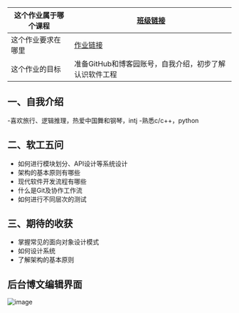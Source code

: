 | 这个作业属于哪个课程 | [班级链接](https://edu.cnblogs.com/campus/gdgy/Class12Grade23ComputerScience) |
| ----------------- |--------------- |
| 这个作业要求在哪里| [作业链接](https://edu.cnblogs.com/campus/gdgy/Class12Grade23ComputerScience/homework/13469) |
| 这个作业的目标 | 准备GitHub和博客园账号，自我介绍，初步了解认识软件工程 |


## 一、自我介绍
-喜欢旅行、逻辑推理，热爱中国舞和钢琴，intj
-熟悉c/c++，python

## 二、软工五问
- 如何进行模块划分、API设计等系统设计
- 架构的基本原则有哪些
- 现代软件开发流程有哪些
- 什么是Git及协作工作流
- 如何进行不同层次的测试

## 三、期待的收获
- 掌握常见的面向对象设计模式
- 如何设计系统
- 了解架构的基本原则

## 后台博文编辑界面
![image](https://img2024.cnblogs.com/blog/3700264/202509/3700264-20250909185147067-1208019430.png)
